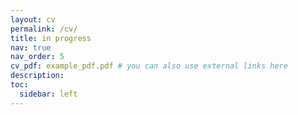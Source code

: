 ```yaml
---
layout: cv
permalink: /cv/
title: in progress
nav: true
nav_order: 5
cv_pdf: example_pdf.pdf # you can also use external links here
description:
toc:
  sidebar: left
---
```

